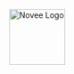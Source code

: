 <img width="100" height="100" alt="Novee Logo" src="https://github.com/user-attachments/assets/ff3b7701-194e-4fc0-bd93-f7dc8280c39e" />
